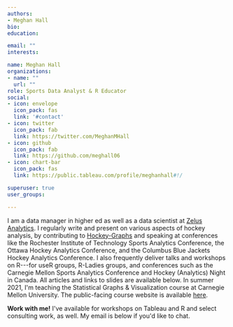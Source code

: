 ```yaml
---
authors:
- Meghan Hall
bio: 
education:

email: ""
interests:

name: Meghan Hall
organizations:
- name: ""
  url: ""
role: Sports Data Analyst & R Educator
social:
- icon: envelope
  icon_pack: fas
  link: '#contact'
- icon: twitter
  icon_pack: fab
  link: https://twitter.com/MeghanMHall
- icon: github
  icon_pack: fab
  link: https://github.com/meghall06
- icon: chart-bar
  icon_pack: fas
  link: https://public.tableau.com/profile/meghanhall#!/

superuser: true
user_groups:

---
```


I am a data manager in higher ed as well as a data scientist at [Zelus Analytics](https://zelusanalytics.com/). I regularly write and present on various aspects of hockey analysis, by contributing to [Hockey-Graphs](https://hockey-graphs.com/) and speaking at conferences like the Rochester Institute of Technology Sports Analytics Conference, the Ottawa Hockey Analytics Conference, and the Columbus Blue Jackets Hockey Analytics Conference. I also frequently deliver talks and workshops on R---for useR groups, R-Ladies groups, and conferences such as the Carnegie Mellon Sports Analytics Conference and Hockey (Analytics) Night in Canada. All articles and links to slides are available below. In summer 2021, I'm teaching the Statistical Graphs & Visualization course at Carnegie Mellon University. The public-facing course website is available [here](https://cmu-36315.netlify.app/).

**Work with me!** I've available for workshops on Tableau and R and select consulting work, as well. My email is below if you'd like to chat.
